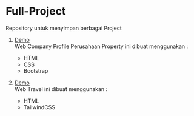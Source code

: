 # Full-Project
Repository untuk menyimpan berbagai Project

1. [Demo](https://gus-alitt.github.io/Full-Project/1.%20Company%20Profile%20Perusahaan%20Property/company_profile.html)                                                            
   Web Company Profile Perusahaan Property ini dibuat menggunakan :
   - HTML
   - CSS
   - Bootstrap

2. [Demo](https://gus-alitt.github.io/Full-Project/2.%20Travel/public/Travel.html)                                                                                                  
   Web Travel ini dibuat menggunakan :
   - HTML
   - TailwindCSS
